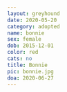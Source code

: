 ```yaml
---
layout: greyhound
date: 2020-05-20
category: adopted
name: bonnie
sex: female
dob: 2015-12-01
color: red
cats: no
title: Bonnie
pic: bonnie.jpg
doa: 2020-06-27
---
```


